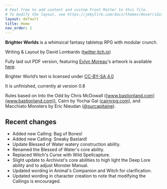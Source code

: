 ```yaml
---
# Feel free to add content and custom Front Matter to this file.
# To modify the layout, see https://jekyllrb.com/docs/themes/#overriding-theme-defaults
layout: default
title: Home
nav_order: 1
---
```

**Brighter Worlds** is a whimsical fantasy tabletop RPG with modular crunch.

Writing & Layout by David Lombardo ([twitter](https://twitter.com/AwkwardTurtle42),[itch.io](https://awkwardturtle.itch.io/))

Fully laid out PDF version, featuring [Evlyn Moreau](https://www.patreon.com/evlynmoreau)'s artwork is available [here](https://awkwardturtle.itch.io/brighter-worlds).

Brighter World’s text is licensed under [CC-BY-SA 4.0](https://creativecommons.org/licenses/by-sa/4.0/)

It is unfinished, currently at version 0.8

Rules based on Into the Odd by Chris McDowall ([www.bastionland.com](www.bastionland.com)), Cairn by Yochai Gal ([cairnrpg.com](cairnrpg.com)), and Macchiato Monsters by Eric Nieudan ([@surcapitaine](https://twitter.com/surcapitaine)).

## Recent changes
 * Added new Calling: Bag of Bones!
 * Added new Calling: Sneaky Bastard!
 * Update Blessed of Water watery construction ability.
 * Renamed the Blessed of Water's core ability.
 * Replaced Witch's Curse with Wild Spellcapture.
 * Slight update to Archivist's core abilities to high light the Deep Lore ability and to adjust Monster Manual.
 * Updated wording in Animal's Companion and Witch for clarification.
 * Updated wording in character creation to note that modifying the Callings is encouraged.